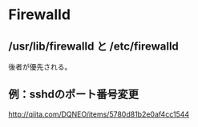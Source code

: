 # Firewalld

## /usr/lib/firewalld と /etc/firewalld

後者が優先される。

## 例：sshdのポート番号変更
http://qiita.com/DQNEO/items/5780d81b2e0af4cc1544
